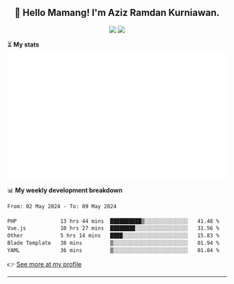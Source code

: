 <h2 align="center">👋 Hello Mamang! I'm Aziz Ramdan Kurniawan.</h2>  
<p align="center">
  <img src="https://komarev.com/ghpvc/?username=azizramdan">
  <img src="https://wakatime.com/badge/user/90056fa0-4c31-4eca-954e-2a3ac05896f9.svg">
</p>
    
⏳ **My stats**  
![](https://raw.githubusercontent.com/azizramdan/github-stats/master/generated/overview.svg#gh-dark-mode-only)

📊 **My weekly development breakdown**
<!--START_SECTION:waka-->

```txt
From: 02 May 2024 - To: 09 May 2024

PHP              13 hrs 44 mins  ██████████▒░░░░░░░░░░░░░░   41.48 %
Vue.js           10 hrs 27 mins  ████████░░░░░░░░░░░░░░░░░   31.56 %
Other            5 hrs 14 mins   ████░░░░░░░░░░░░░░░░░░░░░   15.83 %
Blade Template   38 mins         ▒░░░░░░░░░░░░░░░░░░░░░░░░   01.94 %
YAML             36 mins         ▒░░░░░░░░░░░░░░░░░░░░░░░░   01.84 %
```

<!--END_SECTION:waka-->
👉 [See more at my profile](https://wakatime.com/@azizramdan)
***
